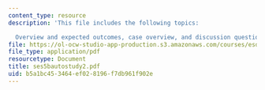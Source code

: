 ```yaml
---
content_type: resource
description: 'This file includes the following topics:

  Overview and expected outcomes, case overview, and discussion questions.'
file: https://ol-ocw-studio-app-production.s3.amazonaws.com/courses/esd-932-technology-policy-organizations-spring-2005/b5a1bc453464ef028196f7db961f902e_ses5bautostudy2.pdf
file_type: application/pdf
resourcetype: Document
title: ses5bautostudy2.pdf
uid: b5a1bc45-3464-ef02-8196-f7db961f902e
---
```

